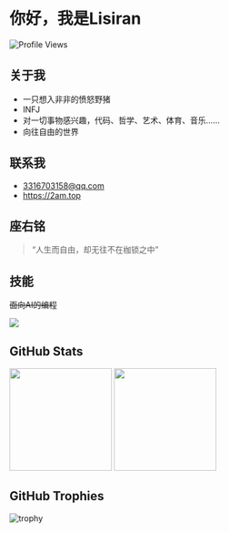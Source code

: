 # 你好，我是Lisiran  

![Profile Views](https://komarev.com/ghpvc/?username=forever218&color=blueviolet&style=flat-square)  



##  关于我
- 一只想入非非的愤怒野猪
- INFJ
- 对一切事物感兴趣，代码、哲学、艺术、体育、音乐......
- 向往自由的世界

## 联系我
- 3316703158@qq.com
- https://2am.top




## 座右铭
> “人生而自由，却无往不在枷锁之中”



## 技能
~~面向AI的编程~~
<p>
  <img src="https://skillicons.dev/icons?i=python,php,js,html,css,git,linux,docker,vscode" />
</p>



## GitHub Stats
<p>
  <img src="https://github-readme-stats.vercel.app/api?username=forever218&show_icons=true&theme=radical" height="180"/>
  <img src="https://github-readme-stats.vercel.app/api/top-langs/?username=forever218&layout=compact&theme=radical" height="180"/>
</p>



## GitHub Trophies
![trophy](https://github-profile-trophy.vercel.app/?username=forever218&theme=radical&column=6)



